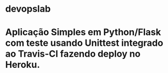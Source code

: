 # devopslab
# Aplicação Simples em  Python/Flask com teste usando Unittest integrado ao Travis-CI fazendo deploy no Heroku.
